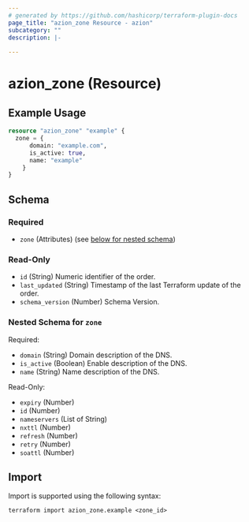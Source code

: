 ```yaml
---
# generated by https://github.com/hashicorp/terraform-plugin-docs
page_title: "azion_zone Resource - azion"
subcategory: ""
description: |-
  
---
```


# azion_zone (Resource)



## Example Usage

```terraform
resource "azion_zone" "example" {
  zone = {
      domain: "example.com",
      is_active: true,
      name: "example"
    }
}
```

<!-- schema generated by tfplugindocs -->
## Schema

### Required

- `zone` (Attributes) (see [below for nested schema](#nestedatt--zone))

### Read-Only

- `id` (String) Numeric identifier of the order.
- `last_updated` (String) Timestamp of the last Terraform update of the order.
- `schema_version` (Number) Schema Version.

<a id="nestedatt--zone"></a>
### Nested Schema for `zone`

Required:

- `domain` (String) Domain description of the DNS.
- `is_active` (Boolean) Enable description of the DNS.
- `name` (String) Name description of the DNS.

Read-Only:

- `expiry` (Number)
- `id` (Number)
- `nameservers` (List of String)
- `nxttl` (Number)
- `refresh` (Number)
- `retry` (Number)
- `soattl` (Number)

## Import

Import is supported using the following syntax:

```shell
terraform import azion_zone.example <zone_id>
```
